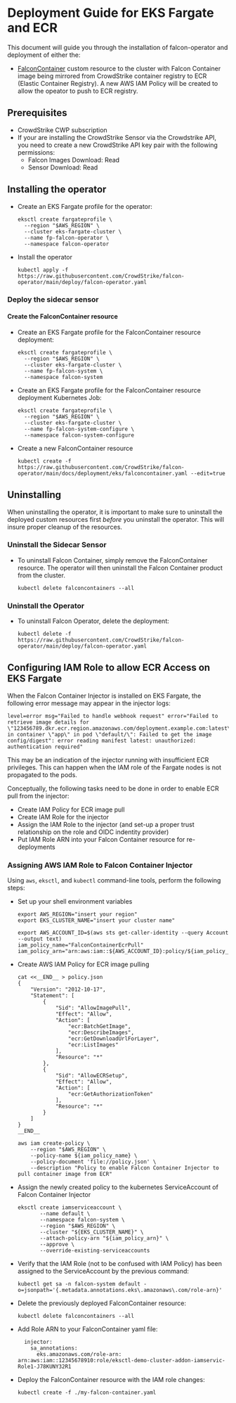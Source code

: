 # Deployment Guide for EKS Fargate and ECR
This document will guide you through the installation of falcon-operator and deployment of either the:
- [FalconContainer](../../cluster_resources/container/README.md) custom resource to the cluster with Falcon Container image being mirrored from CrowdStrike container registry to ECR (Elastic Container Registry). A new AWS IAM Policy will be created to allow the opeator to push to ECR registry.

## Prerequisites

- CrowdStrike CWP subscription
- If your are installing the CrowdStrike Sensor via the Crowdstrike API, you need to create a new CrowdStrike API key pair with the following permissions:
  - Falcon Images Download: Read
  - Sensor Download: Read

## Installing the operator

- Create an EKS Fargate profile for the operator:
  ```
  eksctl create fargateprofile \
    --region "$AWS_REGION" \
    --cluster eks-fargate-cluster \
    --name fp-falcon-operator \
    --namespace falcon-operator
  ```
  
- Install the operator
  ```
  kubectl apply -f https://raw.githubusercontent.com/CrowdStrike/falcon-operator/main/deploy/falcon-operator.yaml
  ```

### Deploy the sidecar sensor
#### Create the FalconContainer resource

- Create an EKS Fargate profile for the FalconContainer resource deployment:
  ```
  eksctl create fargateprofile \
    --region "$AWS_REGION" \
    --cluster eks-fargate-cluster \
    --name fp-falcon-system \
    --namespace falcon-system
  ```

- Create an EKS Fargate profile for the FalconContainer resource deployment Kubernetes Job:
  ```
  eksctl create fargateprofile \
    --region "$AWS_REGION" \
    --cluster eks-fargate-cluster \
    --name fp-falcon-system-configure \
    --namespace falcon-system-configure
  ```

- Create a new FalconContainer resource
  ```
  kubectl create -f https://raw.githubusercontent.com/CrowdStrike/falcon-operator/main/docs/deployment/eks/falconcontainer.yaml --edit=true
  ```
  
## Uninstalling

When uninstalling the operator, it is important to make sure to uninstall the deployed custom resources first *before* you uninstall the operator.
This will insure proper cleanup of the resources.

### Uninstall the Sidecar Sensor

- To uninstall Falcon Container, simply remove the FalconContainer resource. The operator will then uninstall the Falcon Container product from the cluster.
  ```
  kubectl delete falconcontainers --all
  ```

### Uninstall the Operator

- To uninstall Falcon Operator, delete the deployment:
  ```
  kubectl delete -f https://raw.githubusercontent.com/CrowdStrike/falcon-operator/main/deploy/falcon-operator.yaml
  ```
  
## Configuring IAM Role to allow ECR Access on EKS Fargate

When the Falcon Container Injector is installed on EKS Fargate, the following error message may appear in the injector logs:

```
level=error msg="Failed to handle webhook request" error="Failed to retrieve image details for \"123456789.dkr.ecr.region.amazonaws.com/deployment.example.com:latest\" in container \"app\" in pod \"default/\": Failed to get the image config/digest": error reading manifest latest: unauthorized: authentication required"
```

This may be an indication of the injector running with insufficient ECR privileges. This can happen
when the IAM role of the Fargate nodes is not propagated to the pods.

Conceptually, the following tasks need to be done in order to enable ECR pull from the injector:

- Create IAM Policy for ECR image pull
- Create IAM Role for the injector
- Assign the IAM Role to the injector (and set-up a proper trust relationship on the role and OIDC indentity provider)
- Put IAM Role ARN into your Falcon Container resource for re-deployments

### Assigning AWS IAM Role to Falcon Container Injector

Using `aws`, `eksctl`, and `kubectl` command-line tools, perform the following steps:

- Set up your shell environment variables
  ```
  export AWS_REGION="insert your region"
  export EKS_CLUSTER_NAME="insert your cluster name"

  export AWS_ACCOUNT_ID=$(aws sts get-caller-identity --query Account --output text)
  iam_policy_name="FalconContainerEcrPull"
  iam_policy_arn="arn:aws:iam::${AWS_ACCOUNT_ID}:policy/${iam_policy_name}"
  ```

- Create AWS IAM Policy for ECR image pulling
  ```
  cat <<__END__ > policy.json
  {
      "Version": "2012-10-17",
      "Statement": [
          {
              "Sid": "AllowImagePull",
              "Effect": "Allow",
              "Action": [
                  "ecr:BatchGetImage",
                  "ecr:DescribeImages",
                  "ecr:GetDownloadUrlForLayer",
                  "ecr:ListImages"
              ],
              "Resource": "*"
          },
          {
              "Sid": "AllowECRSetup",
              "Effect": "Allow",
              "Action": [
                  "ecr:GetAuthorizationToken"
              ],
              "Resource": "*"
          }
      ]
  }
  __END__

  aws iam create-policy \
      --region "$AWS_REGION" \
      --policy-name ${iam_policy_name} \
      --policy-document 'file://policy.json' \
      --description "Policy to enable Falcon Container Injector to pull container image from ECR"
  ```

- Assign the newly created policy to the kubernetes ServiceAccount of Falcon Container Injector
  ```
  eksctl create iamserviceaccount \
         --name default \
         --namespace falcon-system \
         --region "$AWS_REGION" \
         --cluster "${EKS_CLUSTER_NAME}" \
         --attach-policy-arn "${iam_policy_arn}" \
         --approve \
         --override-existing-serviceaccounts
  ```

- Verify that the IAM Role (not to be confused with IAM Policy) has been assigned to the ServiceAccount by the previous command:
  ```
  kubectl get sa -n falcon-system default -o=jsonpath='{.metadata.annotations.eks\.amazonaws\.com/role-arn}'
  ```

- Delete the previously deployed FalconContainer resource:
  ```
  kubectl delete falconcontainers --all
  ```

- Add Role ARN to your FalconContainer yaml file:
  ```
    injector:
      sa_annotations:
        eks.amazonaws.com/role-arn: arn:aws:iam::12345678910:role/eksctl-demo-cluster-addon-iamservic-Role1-J78KUNY32R1
  ```

- Deploy the FalconContainer resource with the IAM role changes:
  ```
  kubectl create -f ./my-falcon-container.yaml
  ```